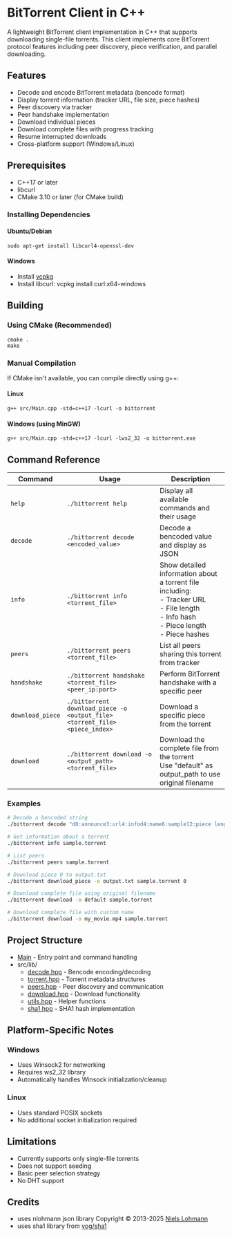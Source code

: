# BitTorrent Client in C++

A lightweight BitTorrent client implementation in C++ that supports downloading single-file torrents. This client implements core BitTorrent protocol features including peer discovery, piece verification, and parallel downloading.

## Features

- Decode and encode BitTorrent metadata (bencode format)
- Display torrent information (tracker URL, file size, piece hashes)
- Peer discovery via tracker
- Peer handshake implementation
- Download individual pieces
- Download complete files with progress tracking
- Resume interrupted downloads
- Cross-platform support (Windows/Linux)

## Prerequisites

- C++17 or later
- libcurl
- CMake 3.10 or later (for CMake build)

### Installing Dependencies

#### Ubuntu/Debian
```sudo apt-get install libcurl4-openssl-dev```

#### Windows
- Install [vcpkg](https://github.com/microsoft/vcpkg)
- Install libcurl:
vcpkg install curl:x64-windows

## Building

### Using CMake (Recommended)
```
cmake .
make
```
### Manual Compilation

If CMake isn't available, you can compile directly using g++:

#### Linux
```
g++ src/Main.cpp -std=c++17 -lcurl -o bittorrent
```
#### Windows (using MinGW)
```
g++ src/Main.cpp -std=c++17 -lcurl -lws2_32 -o bittorrent.exe
```


## Command Reference

| Command | Usage | Description |
|---------|-------|-------------|
| `help` | `./bittorrent help` | Display all available commands and their usage |
| `decode` | `./bittorrent decode <encoded_value>` | Decode a bencoded value and display as JSON |
| `info` | `./bittorrent info <torrent_file>` | Show detailed information about a torrent file including:<br>- Tracker URL<br>- File length<br>- Info hash<br>- Piece length<br>- Piece hashes |
| `peers` | `./bittorrent peers <torrent_file>` | List all peers sharing this torrent from tracker |
| `handshake` | `./bittorrent handshake <torrent_file> <peer_ip:port>` | Perform BitTorrent handshake with a specific peer |
| `download_piece` | `./bittorrent download_piece -o <output_file> <torrent_file> <piece_index>` | Download a specific piece from the torrent |
| `download` | `./bittorrent download -o <output_path> <torrent_file>` | Download the complete file from the torrent<br>Use "default" as output_path to use original filename |

### Examples

```bash
# Decode a bencoded string
./bittorrent decode "d8:announce3:url4:infod4:name6:sample12:piece lengthi16384e6:pieces20:aabbccddee..."

# Get information about a torrent
./bittorrent info sample.torrent

# List peers
./bittorrent peers sample.torrent

# Download piece 0 to output.txt
./bittorrent download_piece -o output.txt sample.torrent 0

# Download complete file using original filename
./bittorrent download -o default sample.torrent

# Download complete file with custom name
./bittorrent download -o my_movie.mp4 sample.torrent
```

## Project Structure

- [Main](src/Main.cpp) - Entry point and command handling
- src/lib/
  - [decode.hpp](src/lib/decode.hpp) - Bencode encoding/decoding
  - [torrent.hpp](src/lib/torrent.hpp) - Torrent metadata structures
  - [peers.hpp](src/lib/peers.hpp) - Peer discovery and communication
  - [download.hpp](src/lib/download.hpp) - Download functionality
  - [utils.hpp](src/lib/utils.hpp) - Helper functions
  - [sha1.hpp](src/lib/sha1.hpp) - SHA1 hash implementation

## Platform-Specific Notes

### Windows
- Uses Winsock2 for networking
- Requires ws2_32 library
- Automatically handles Winsock initialization/cleanup

### Linux
- Uses standard POSIX sockets
- No additional socket initialization required

## Limitations

- Currently supports only single-file torrents
- Does not support seeding
- Basic peer selection strategy
- No DHT support

## Credits
 - uses nlohmann json library Copyright © 2013-2025 [Niels Lohmann](https://nlohmann.me/)
 - uses sha1 library from [vog/sha1](https://github.com/vog/sha1)
